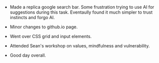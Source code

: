 - Made a replica google search bar.  Some frustration trying to use AI for suggestions during this task.  Eventaully found it much simpler to trust instincts and forgo AI.

- Minor changes to github.io page.

- Went over CSS grid and input elements.

- Attended Sean's workshop on values, mindfulness and vulnerability.

- Good day overall.